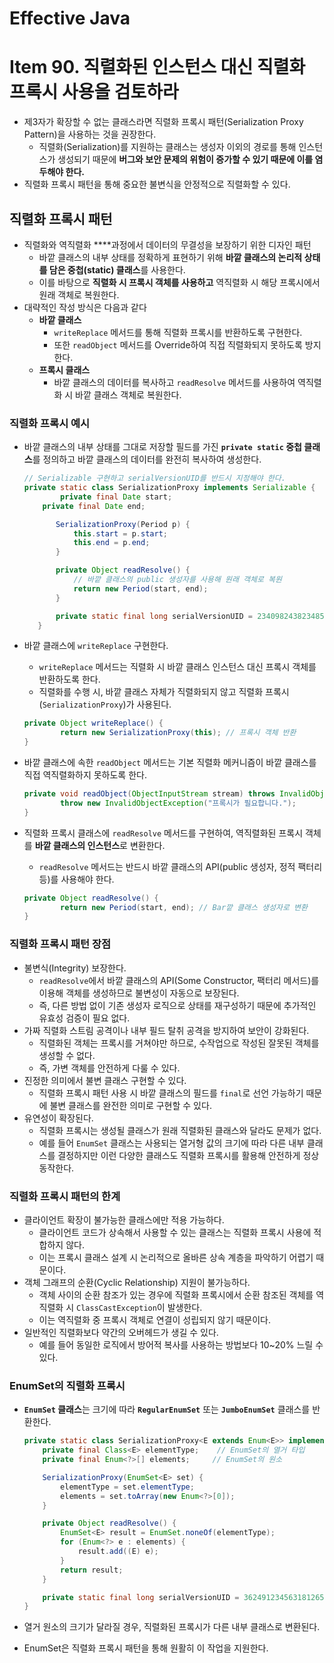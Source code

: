 # Effective Java

# Item 90. 직렬화된 인스턴스 대신 직렬화 프록시 사용을 검토하라

- 제3자가 확장할 수 없는 클래스라면 직렬화 프록시 패턴(Serialization Proxy Pattern)을 사용하는 것을 권장한다.
    - 직렬화(Serialization)를 지원하는 클래스는 생성자 이외의 경로를 통해 인스턴스가 생성되기 때문에 **버그와 보안 문제의 위험이 증가할 수 있기 때문에 이를 염두해야 한다.**
- 직렬화 프록시 패턴을 통해 중요한 불변식을 안정적으로 직렬화할 수 있다.

## 직렬화 프록시 패턴

- 직렬화와 역직렬화 ****과정에서 데이터의 무결성을 보장하기 위한 디자인 패턴
    - 바깥 클래스의 내부 상태를 정확하게 표현하기 위해 **바깥 클래스의 논리적 상태를 담은 중첩(static) 클래스**를 사용한다.
    - 이를 바탕으로 **직렬화 시 프록시 객체를 사용하고** 역직렬화 시 해당 프록시에서 원래 객체로 복원한다.
- 대략적인 작성 방식은 다음과 같다
    - **바깥 클래스**
        - `writeReplace` 메서드를 통해 직렬화 프록시를 반환하도록 구현한다.
        - 또한 `readObject` 메서드를 Override하여 직접 직렬화되지 못하도록 방지한다.
    - **프록시 클래스**
        - 바깥 클래스의 데이터를 복사하고 `readResolve` 메서드를 사용하여 역직렬화 시 바깥 클래스 객체로 복원한다.

### 직렬화 프록시 예시

- 바깥 클래스의 내부 상태를 그대로 저장할 필드를 가진 **`private static` 중첩 클래스**를 정의하고 바깥 클래스의 데이터를 완전히 복사하여 생성한다.

    ```java
    // Serializable 구현하고 serialVersionUID를 반드시 지정해야 한다.
    private static class SerializationProxy implements Serializable {
    		private final Date start;
        private final Date end;
    
           SerializationProxy(Period p) {
               this.start = p.start;
               this.end = p.end;
           }
    
           private Object readResolve() {
               // 바깥 클래스의 public 생성자를 사용해 원래 객체로 복원
               return new Period(start, end);
           }
    
           private static final long serialVersionUID = 234098243823485285L;
       }
    ```

- 바깥 클래스에 `writeReplace` 구현한다.
    - `writeReplace` 메서드는 직렬화 시 바깥 클래스 인스턴스 대신 프록시 객체를 반환하도록 한다.
    - 직렬화를 수행 시, 바깥 클래스 자체가 직렬화되지 않고 직렬화 프록시(`SerializationProxy`)가 사용된다.

    ```java
    private Object writeReplace() {
    		return new SerializationProxy(this); // 프록시 객체 반환
    }
    ```

- 바깥 클래스에 속한 `readObject` 메서드는 기본 직렬화 메커니즘이 바깥 클래스를 직접 역직렬화하지 못하도록 한다.

    ```java
    private void readObject(ObjectInputStream stream) throws InvalidObjectException {
    		throw new InvalidObjectException("프록시가 필요합니다.");
    }
    ```

- 직렬화 프록시 클래스에 `readResolve` 메서드를 구현하여, 역직렬화된 프록시 객체를 **바깥 클래스의 인스턴스**로 변환한다.
    - `readResolve` 메서드는 반드시 바깥 클래스의 API(public 생성자, 정적 팩터리 등)를 사용해야 한다.

    ```java
    private Object readResolve() {
    		return new Period(start, end); // Bar깥 클래스 생성자로 변환
    }
    ```


### 직렬화 프록시 패턴 장점

- 불변식(Integrity) 보장한다.
    - `readResolve`에서 바깥 클래스의 API(Some Constructor, 팩터리 메서드)를 이용해 객체를 생성하므로 불변성이 자동으로 보장된다.
    - 즉, 다른 방법 없이 기존 생성자 로직으로 상태를 재구성하기 때문에 추가적인 유효성 검증이 필요 없다.
- 가짜 직렬화 스트림 공격이나 내부 필드 탈취 공격을 방지하여 보안이 강화된다.
    - 직렬화된 객체는 프록시를 거쳐야만 하므로, 수작업으로 작성된 잘못된 객체를 생성할 수 없다.
    - 즉, 가변 객체를 안전하게 다룰 수 있다.
- 진정한 의미에서 불변 클래스 구현할 수 있다.
    - 직렬화 프록시 패턴 사용 시 바깥 클래스의 필드를 `final`로 선언 가능하기 때문에 불변 클래스를 완전한 의미로 구현할 수 있다.
- 유연성이 확장된다.
    - 직렬화 프록시는 생성될 클래스가 원래 직렬화된 클래스와 달라도 문제가 없다.
    - 예를 들어 `EnumSet` 클래스는 사용되는 열거형 값의 크기에 따라 다른 내부 클래스를 결정하지만 이런 다양한 클래스도 직렬화 프록시를 활용해 안전하게 정상 동작한다.

### **직렬화 프록시 패턴의 한계**

- 클라이언트 확장이 불가능한 클래스에만 적용 가능하다.
    - 클라이언트 코드가 상속해서 사용할 수 있는 클래스는 직렬화 프록시 사용에 적합하지 않다.
    - 이는 프록시 클래스 설계 시 논리적으로 올바른 상속 계층을 파악하기 어렵기 때문이다.
- 객체 그래프의 순환(Cyclic Relationship) 지원이 불가능하다.
    - 객체 사이의 순환 참조가 있는 경우에 직렬화 프록시에서 순환 참조된 객체를 역직렬화 시 `ClassCastException`이 발생한다.
    - 이는 역직렬화 중 프록시 객체로 연결이 성립되지 않기 때문이다.
- 일반적인 직렬화보다 약간의 오버헤드가 생길 수 있다.
    - 예를 들어 동일한 로직에서 방어적 복사를 사용하는 방법보다 10~20% 느릴 수 있다.

### **EnumSet의 직렬화 프록시**

- **`EnumSet` 클래스**는 크기에 따라 **`RegularEnumSet`** 또는 **`JumboEnumSet`** 클래스를 반환한다.

    ```java
    private static class SerializationProxy<E extends Enum<E>> implements Serializable {
        private final Class<E> elementType;    // EnumSet의 열거 타입
        private final Enum<?>[] elements;     // EnumSet의 원소
    
        SerializationProxy(EnumSet<E> set) {
            elementType = set.elementType;
            elements = set.toArray(new Enum<?>[0]);
        }
    
        private Object readResolve() {
            EnumSet<E> result = EnumSet.noneOf(elementType);
            for (Enum<?> e : elements) {
                result.add((E) e);
            }
            return result;
        }
    
        private static final long serialVersionUID = 362491234563181265L;
    }
    ```

- 열거 원소의 크기가 달라질 경우, 직렬화된 프록시가 다른 내부 클래스로 변환된다.
- EnumSet은 직렬화 프록시 패턴을 통해 원활히 이 작업을 지원한다.